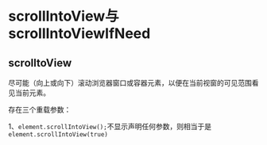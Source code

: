 # scrollIntoView与scrollIntoViewIfNeed
## scrolltoView
  
  尽可能（向上或向下）滚动浏览器窗口或容器元素，以便在当前视窗的可见范围看见当前元素。
  
  存在三个重载参数：

  1、`element.scrollIntoView();`不显示声明任何参数，则相当于是`element.scrollIntoView(true)`
